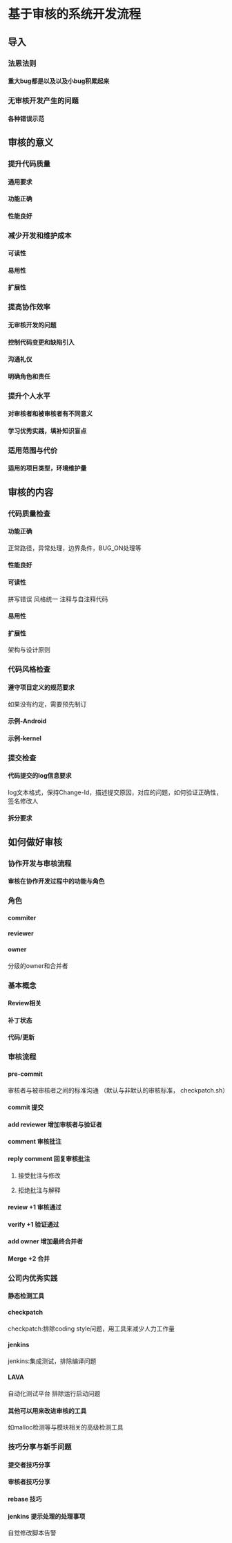 # 基于审核的系统开发流程

## 导入

### 法恩法则

#### 重大bug都是以及以及小bug积累起来

### 无审核开发产生的问题

#### 各种错误示范

## 审核的意义

### 提升代码质量

#### 通用要求

#### 功能正确

#### 性能良好

### 减少开发和维护成本

#### 可读性

#### 易用性

#### 扩展性

### 提高协作效率

#### 无审核开发的问题

#### 控制代码变更和缺陷引入

#### 沟通礼仪

#### 明确角色和责任

### 提升个人水平

#### 对审核者和被审核者有不同意义

#### 学习优秀实践，填补知识盲点

### 适用范围与代价

#### 适用的项目类型，环境维护量

## 审核的内容

### 代码质量检查

#### 功能正确

正常路径，异常处理，边界条件，BUG_ON处理等

#### 性能良好

#### 可读性

拼写错误
风格统一
注释与自注释代码

#### 易用性

#### 扩展性

架构与设计原则

### 代码风格检查

#### 遵守项目定义的规范要求

如果没有约定，需要预先制订

#### 示例-Android

#### 示例-kernel

### 提交检查

#### 代码提交的log信息要求

log文本格式，保持Change-Id，描述提交原因，对应的问题，如何验证正确性，签名修改人

#### 拆分要求

## 如何做好审核

### 协作开发与审核流程

#### 审核在协作开发过程中的功能与角色

### 角色

#### commiter

#### reviewer

#### owner

分级的owner和合并者

### 基本概念

#### Review相关

#### 补丁状态

#### 代码/更新

### 审核流程

#### pre-commit

审核者与被审核者之间的标准沟通
（默认与非默认的审核标准，
checkpatch.sh）

#### commit 提交

#### add reviewer 增加审核者与验证者

#### comment 审核批注

#### reply comment 回复审核批注

1. 接受批注与修改

2. 拒绝批注与解释

#### review +1 审核通过

#### verify +1 验证通过

#### add owner 增加最终合并者

#### Merge +2 合并

### 公司内优秀实践

#### 静态检测工具

#### checkpatch

checkpatch:排除coding style问题，用工具来减少人力工作量

#### jenkins

jenkins:集成测试，排除编译问题

#### LAVA

自动化测试平台
排除运行启动问题

#### 其他可以用来改进审核的工具

如malloc检测等与模块相关的高级检测工具

### 技巧分享与新手问题

#### 提交者技巧分享

#### 审核者技巧分享

#### rebase 技巧

#### jenkins 提示处理的处理事项

自觉修改脚本告警

